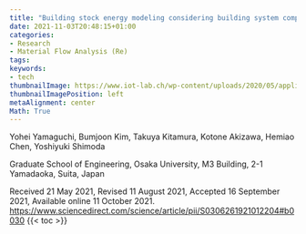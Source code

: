 ```yaml
---
title: "Building stock energy modeling considering building system composition and long-term change for climate change mitigation of commercial building stocks"
date: 2021-11-03T20:48:15+01:00
categories:
- Research
- Material Flow Analysis (Re)
tags:
keywords:
- tech
thumbnailImage: https://www.iot-lab.ch/wp-content/uploads/2020/05/applied_energy_2020_short.jpg
thumbnailImagePosition: left
metaAlignment: center
Math: True
---
```


<!--more-->
Yohei Yamaguchi, Bumjoon Kim, Takuya Kitamura, Kotone Akizawa, Hemiao Chen, Yoshiyuki Shimoda

Graduate School of Engineering, Osaka University, M3 Building, 2-1 Yamadaoka, Suita, Japan

Received 21 May 2021, Revised 11 August 2021, Accepted 16 September 2021, Available online 11 October 2021.
https://www.sciencedirect.com/science/article/pii/S0306261921012204#b0030
{{< toc >}}
